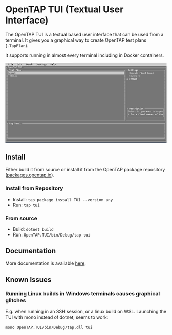 # OpenTAP TUI (Textual User Interface)
The OpenTAP TUI is a textual based user interface that can be used from a terminal. It gives you a graphical way to create OpenTAP test plans (`.TapPlan`).

It supports running in almost every terminal including in Docker containers.

![](doc/images/TUI.jpg)

## Install
Either build it from source or install it from the OpenTAP package repository ([packages.opentap.io](packages.opentap.io)).

### Install from Repository
- Install: `tap package install TUI --version any`
- Run: `tap tui`

### From source
- Build: `dotnet build`
- Run: `OpenTAP.TUI/bin/Debug/tap tui`


## Documentation
More documentation is available [here](https://opentap.gitlab.io/Plugins/opentap-tui/opentap-tui/).


## Known Issues

### Running Linux builds in Windows terminals causes graphical glitches
E.g. when running in an SSH session, or a linux build on WSL.
Launching the TUI with mono instead of dotnet, seems to work: 

`mono OpenTAP.TUI/bin/Debug/tap.dll tui`